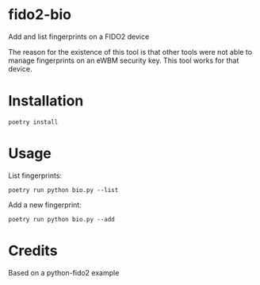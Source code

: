 # fido2-bio

Add and list fingerprints on a FIDO2 device

The reason for the existence of this tool is that other tools
were not able to manage fingerprints on an eWBM security key.
This tool works for that device.

# Installation

```
poetry install
```

# Usage

List fingerprints:

```
poetry run python bio.py --list
```

Add a new fingerprint:

```
poetry run python bio.py --add
```

# Credits

Based on a python-fido2 example
